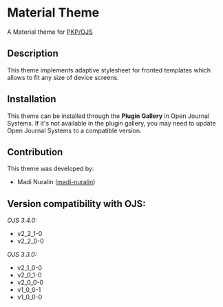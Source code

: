# Material Theme


A Material theme for [PKP/OJS](https://pkp.sfu.ca/ojs/)


## Description
This theme implements adaptive stylesheet for fronted templates which allows to fit any size of device screens.

## Installation
This theme can be installed through the **Plugin Gallery** in Open Journal Systems. If it's not available in the plugin gallery, you may need to update Open Journal Systems to a compatible version.

## Contribution

This theme was developed by:
* Madi Nuralin ([madi-nuralin](https://github.com/madi-nuralin))

## Version compatibility with OJS:

*OJS 3.4.0:*
* v2_2_1-0
* v2_2_0-0

*OJS 3.3.0:*
* v2_1_0-0
* v2_0_1-0
* v2_0_0-0
* v1_0_0-1
* v1_0_0-0
